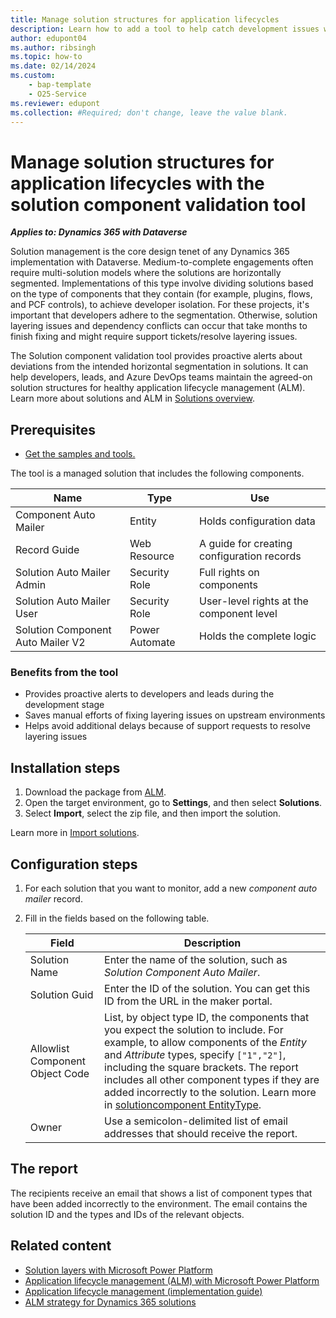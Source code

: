 ```yaml
---
title: Manage solution structures for application lifecycles
description: Learn how to add a tool to help catch development issues with solution components in Dynamics 365 implementation projects.
author: edupont04
ms.author: ribsingh
ms.topic: how-to
ms.date: 02/14/2024
ms.custom: 
    - bap-template
    - O25-Service
ms.reviewer: edupont
ms.collection: #Required; don't change, leave the value blank. 
---
```


# Manage solution structures for application lifecycles with the solution component validation tool

***Applies to: Dynamics 365 with Dataverse***

Solution management is the core design tenet of any Dynamics 365 implementation with Dataverse. Medium-to-complete engagements often require multi-solution models where the solutions are horizontally segmented. Implementations of this type involve dividing solutions based on the type of components that they contain (for example, plugins, flows, and PCF controls), to achieve developer isolation. For these projects, it's important that developers adhere to the segmentation. Otherwise, solution layering issues and dependency conflicts can occur that take months to finish fixing and might require support tickets/resolve layering issues.

The Solution component validation tool provides proactive alerts about deviations from the intended horizontal segmentation in solutions. It can help developers, leads, and Azure DevOps teams maintain the agreed-on solution structures for healthy application lifecycle management (ALM). Learn more about solutions and ALM in [Solutions overview](/power-apps/maker/data-platform/solutions-overview).

## Prerequisites

- [Get the samples and tools.](https://github.com/microsoft/Dynamics-365-FastTrack-Implementation-Assets/tree/master/Customer%20Service/ALM/)

The tool is a managed solution that includes the following components.

| Name | Type | Use |
|---|---|---|
| Component Auto Mailer | Entity | Holds configuration data |
| Record Guide | Web Resource | A guide for creating configuration records |
| Solution Auto Mailer Admin | Security Role | Full rights on components |
| Solution Auto Mailer User | Security Role | User-level rights at the component level |
| Solution Component Auto Mailer V2 | Power Automate | Holds the complete logic |

### Benefits from the tool

- Provides proactive alerts to developers and leads during the development stage
- Saves manual efforts of fixing layering issues on upstream environments
- Helps avoid additional delays because of support requests to resolve layering issues

## Installation steps

1. Download the package from [ALM](https://github.com/microsoft/Dynamics-365-FastTrack-Implementation-Assets/tree/master/Customer%20Service/ALM/).
1. Open the target environment, go to **Settings**, and then select **Solutions**.
1. Select **Import**, select the zip file, and then import the solution.

Learn more in [Import solutions](/power-apps/maker/data-platform/import-update-export-solutions).

## Configuration steps

1. For each solution that you want to monitor, add a new *component auto mailer* record.
1. Fill in the fields based on the following table.

    | Field | Description |
    |---|---|
    | Solution Name | Enter the name of the solution, such as *Solution Component Auto Mailer*. |
    | Solution Guid | Enter the ID of the solution. You can get this ID from the URL in the maker portal. |
    | Allowlist Component Object Code | List, by object type ID, the components that you expect the solution to include. For example, to allow components of the *Entity* and *Attribute* types, specify `["1","2"]`, including the square brackets. The report includes all other component types if they are added incorrectly to the solution. Learn more in [solutioncomponent EntityType](/power-apps/developer/data-platform/webapi/reference/solutioncomponent?view=dataverse-latest&preserve-view=true). |
    | Owner | Use a semicolon-delimited list of email addresses that should receive the report. |

## The report

The recipients receive an email that shows a list of component types that have been added incorrectly to the environment. The email contains the solution ID and the types and IDs of the relevant objects.

## Related content

- [Solution layers with Microsoft Power Platform](/power-platform/alm/solution-layers-alm)
- [Application lifecycle management (ALM) with Microsoft Power Platform](/power-platform/alm/)
- [Application lifecycle management (implementation guide)](../implementation-guide/application-lifecycle-management.md)
- [ALM strategy for Dynamics 365 solutions](../implementation-guide/application-lifecycle-management-product.md#customer-engagement-apps)
